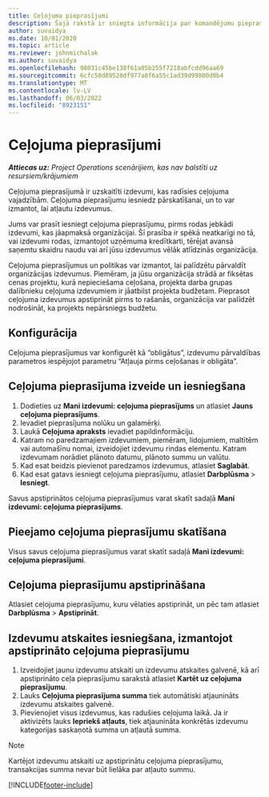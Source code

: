 ```yaml
---
title: Ceļojuma pieprasījumi
description: Šajā rakstā ir sniegta informācija par komandējumu pieprasījumiem.
author: suvaidya
ms.date: 10/01/2020
ms.topic: article
ms.reviewer: johnmichalak
ms.author: suvaidya
ms.openlocfilehash: 98031c45be138f61a05b255f7218abfcdd96aa69
ms.sourcegitcommit: 6cfc50d89528df977a8f6a55c1ad39d99800d9b4
ms.translationtype: MT
ms.contentlocale: lv-LV
ms.lasthandoff: 06/03/2022
ms.locfileid: "8923151"
---
```

# <a name="travel-requisitions"></a>Ceļojuma pieprasījumi

_**Attiecas uz:** Project Operations scenārijiem, kas nav balstīti uz resursiem/krājumiem_

Ceļojuma pieprasījumā ir uzskaitīti izdevumi, kas radīsies ceļojuma vajadzībām. Ceļojuma pieprasījumu iesniedz pārskatīšanai, un to var izmantot, lai atļautu izdevumus.

Jums var prasīt iesniegt ceļojuma pieprasījumu, pirms rodas jebkādi izdevumi, kas jāapmaksā organizācijai. Šī prasība ir spēkā neatkarīgi no tā, vai izdevumi rodas, izmantojot uzņēmuma kredītkarti, tērējat avansā saņemtu skaidru naudu vai arī jūsu izdevumus vēlāk atlīdzinās organizācija.

Ceļojuma pieprasījumus un politikas var izmantot, lai palīdzētu pārvaldīt organizācijas izdevumus. Piemēram, ja jūsu organizācija strādā ar fiksētas cenas projektu, kurā nepieciešama ceļošana, projekta darba grupas dalībnieku ceļojuma izdevumiem ir jāatbilst projekta budžetam. Pieprasot ceļojuma izdevumus apstiprināt pirms to rašanās, organizācija var palīdzēt nodrošināt, ka projekts nepārsniegs budžetu.

## <a name="configuration"></a>Konfigurācija 

Ceļojuma pieprasījumus var konfigurēt kā “obligātus”, izdevumu pārvaldības parametros iespējojot parametru “Atļauja pirms ceļošanas ir obligāta”. 

## <a name="create-and-submit-a-travel-requisition"></a>Ceļojuma pieprasījuma izveide un iesniegšana

1. Dodieties uz **Mani izdevumi: ceļojuma pieprasījums** un atlasiet **Jauns ceļojuma pieprasījums**.
2. Ievadiet pieprasījuma nolūku un galamērķi.
3. Laukā **Ceļojuma apraksts** ievadiet papildinformāciju. 
4. Katram no paredzamajiem izdevumiem, piemēram, lidojumiem, maltītēm vai automašīnu nomai, izveidojiet izdevumu rindas elementu. Katram izdevumam norādiet plānoto datumu, plānoto summu un valūtu. 
5. Kad esat beidzis pievienot paredzamos izdevumus, atlasiet **Saglabāt**.
6. Kad esat gatavs iesniegt ceļojuma pieprasījumu, atlasiet **Darbplūsma** > **Iesniegt**.

Savus apstiprinātos ceļojuma pieprasījumus varat skatīt sadaļā **Mani izdevumi: ceļojuma pieprasījums**. 

## <a name="view-available-travel-requisitions"></a>Pieejamo ceļojuma pieprasījumu skatīšana

Visus savus ceļojuma pieprasījumus varat skatīt sadaļā **Mani izdevumi: ceļojuma pieprasījumi**.

## <a name="approve-travel-requisitions"></a>Ceļojuma pieprasījumu apstiprināšana

Atlasiet ceļojuma pieprasījumu, kuru vēlaties apstiprināt, un pēc tam atlasiet **Darbplūsma** > **Apstiprināt**.  

## <a name="submit-an-expense-report-using-your-approved-travel-requisition"></a>Izdevumu atskaites iesniegšana, izmantojot apstiprināto ceļojuma pieprasījumu

1. Izveidojiet jaunu izdevumu atskaiti un izdevumu atskaites galvenē, kā arī apstiprināto ceļa pieprasījumu sarakstā atlasiet **Kartēt uz ceļojuma pieprasījumu**.
2. Lauks **Ceļojuma pieprasījuma summa** tiek automātiski atjaunināts izdevumu atskaites galvenē.
3. Pievienojiet visus izdevumus, kas radušies ceļojuma laikā. Ja ir aktivizēts lauks **Iepriekš atļauts**, tiek atjaunināta konkrētās izdevumu kategorijas saskaņotā summa un atļautā summa.

> [!NOTE]
> Kartējot izdevumu atskaiti uz apstiprinātu ceļojuma pieprasījumu, transakcijas summa nevar būt lielāka par atļauto summu. 


[!INCLUDE[footer-include](../includes/footer-banner.md)]